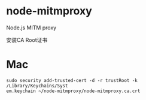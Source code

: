 # node-mitmproxy
Node.js MITM proxy

安装CA Root证书
# Mac
```
sudo security add-trusted-cert -d -r trustRoot -k /Library/Keychains/Syst
em.keychain ~/node-mitmproxy/node-mitmproxy.ca.crt
```
